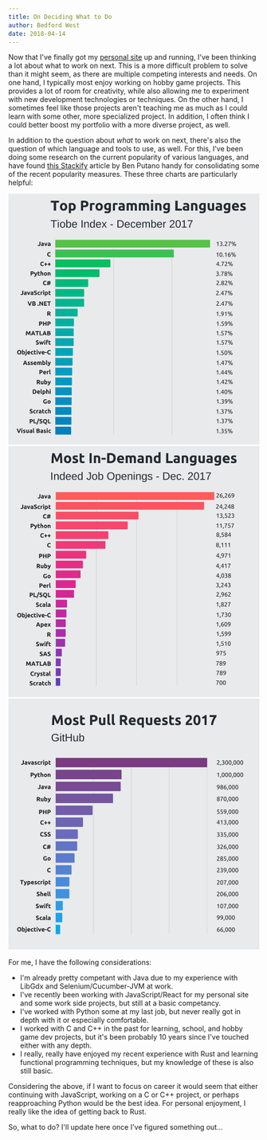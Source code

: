 ```yaml
---
title: On Deciding What to Do
author: Bedford West
date: 2018-04-14
---
```


Now that I've finally got my [personal site](www.bedfordwest.com) up and running, I've been thinking a lot about what to work on next.
This is a more difficult problem to solve than it might seem, as there are multiple competing interests and needs. On one hand, I typically
most enjoy working on hobby game projects. This provides a lot of room for creativity, while also allowing me to experiment with new
development technologies or techniques. On the other hand, I sometimes feel like those projects aren't teaching me as much as I could learn
with some other, more specialized project. In addition, I often think I could better boost my portfolio with a more diverse project, as well.

In addition to the question about *what* to work on next, there's also the question of which language and tools to use, as well. For this, I've been doing some research on the current popularity of various languages, and have found [this Stackify](https://stackify.com/popular-programming-languages-2018/) article by Ben Putano handy for consolidating some of the recent popularity measures. These three charts are particularly helpful:
<div class="multiImage">

![top languages 1](../../../assets/images/top-programming-languages-1.png)
![top languages 2](../../../assets/images/top-programming-languages-2.png)
![most pull requests](../../../assets/images/Most-pull-requests-1.png)

</div>

For me, I have the following considerations:
* I'm already pretty competant with Java due to my experience with LibGdx and Selenium/Cucumber-JVM at work.
* I've recently been working with JavaScript/React for my personal site and some work side projects, but still at a basic competancy.
* I've worked with Python some at my last job, but never really got in depth with it or especially comfortable.
* I worked with C and C++ in the past for learning, school, and hobby game dev projects, but it's been probably 10 years since I've touched either with any depth.
* I really, really have enjoyed my recent experience with Rust and learning functional programming techniques, but my knowledge of these is also still basic.

Considering the above, if I want to focus on career it would seem that either continuing with JavaScript, working on a C or C++ project, or perhaps reapproaching Python would be the best idea. For personal enjoyment, I really like the idea of getting back to Rust.

So, what to do? I'll update here once I've figured something out...
